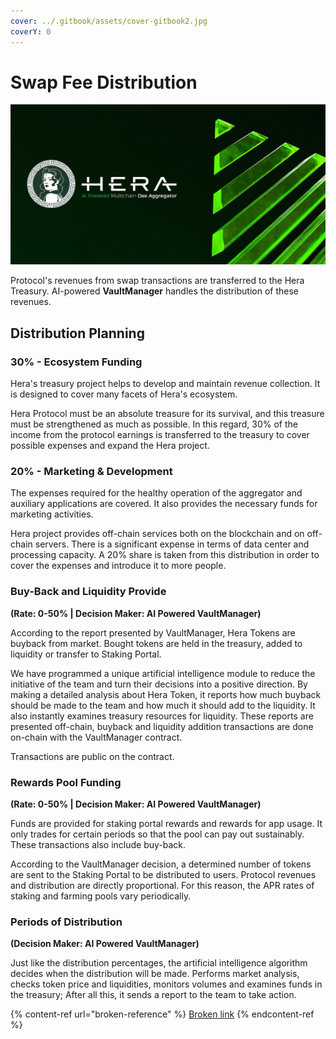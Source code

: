 ```yaml
---
cover: ../.gitbook/assets/cover-gitbook2.jpg
coverY: 0
---
```


# Swap Fee Distribution

![](../.gitbook/assets/distribution-landing-min.jpg)

Protocol's revenues from swap transactions are transferred to the Hera Treasury. AI-powered **VaultManager** handles the distribution of these revenues.

## Distribution Planning

### 30% - Ecosystem Funding

Hera's treasury project helps to develop and maintain revenue collection. It is designed to cover many facets of Hera's ecosystem.

Hera Protocol must be an absolute treasure for its survival, and this treasure must be strengthened as much as possible. In this regard, 30% of the income from the protocol earnings is transferred to the treasury to cover possible expenses and expand the Hera project.

### 20% - Marketing & Development

The expenses required for the healthy operation of the aggregator and auxiliary applications are covered. It also provides the necessary funds for marketing activities.

Hera project provides off-chain services both on the blockchain and on off-chain servers. There is a significant expense in terms of data center and processing capacity. A 20% share is taken from this distribution in order to cover the expenses and introduce it to more people.

### Buy-Back and Liquidity Provide

**(Rate: 0-50%  |  Decision Maker: AI Powered VaultManager)**

According to the report presented by VaultManager, Hera Tokens are buyback from market. Bought tokens are held in the treasury, added to liquidity or transfer to Staking Portal.

We have programmed a unique artificial intelligence module to reduce the initiative of the team and turn their decisions into a positive direction. By making a detailed analysis about Hera Token, it reports how much buyback should be made to the team and how much it should add to the liquidity. It also instantly examines treasury resources for liquidity. These reports are presented off-chain, buyback and liquidity addition transactions are done on-chain with the VaultManager contract.

Transactions are public on the contract.

### Rewards Pool Funding

**(Rate: 0-50%  |  Decision Maker: AI Powered VaultManager)**

Funds are provided for staking portal rewards and rewards for app usage. It only trades for certain periods so that the pool can pay out sustainably. These transactions also include buy-back.

According to the VaultManager decision, a determined number of tokens are sent to the Staking Portal to be distributed to users. Protocol revenues and distribution are directly proportional. For this reason, the APR rates of staking and farming pools vary periodically.

### Periods of Distribution

**(Decision Maker: AI Powered VaultManager)**

Just like the distribution percentages, the artificial intelligence algorithm decides when the distribution will be made. Performs market analysis, checks token price and liquidities, monitors volumes and examines funds in the treasury; After all this, it sends a report to the team to take action.

{% content-ref url="broken-reference" %}
[Broken link](broken-reference)
{% endcontent-ref %}
